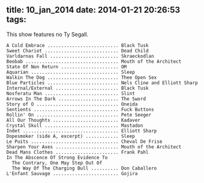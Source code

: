 title: 10_jan_2014
date: 2014-01-21 20:26:53
tags:
---
This show features no Ty Segall.

    A Cold Embrace .......................... Black Tusk
    Sweet Chariot ........................... Dead Child
    Varldarnas Fall ......................... Skraeckodlan
    Beobab .................................. Mouth of the Architect
    State Of Non Return ..................... OM
    Aquarian ................................ Sleep
    Walkin The Dog .......................... Thee Open Sex
    Blue Particles .......................... Nels Cline and Elliott Sharp
    Internal/External ....................... Black Tusk
    Nosferatu Man ........................... Slint
    Arrows In The Dark ...................... The Sword
    Story of O .............................. Oneida
    Sentients ............................... Fuck Buttons
    Rollin' On .............................. Pete Seeger
    All Our Thoughts ........................ Kadaver
    Crystal Skull ........................... Mastadon
    Indet ................................... Elliott Sharp
    Dopesmoker (side A, excerpt) ............ Sleep
    Le Puits ................................ Cheval De Frise
    Sharpen Your Axes ....................... Mouth of the Architect
    Dead Mans Clothes ....................... Frank Pahl
    In The Abscence Of Strong Evidence To
      The Contrary, One May Step Out Of
      The Way Of The Charging Bull .......... Don Caballero
    L'Enfant Sauvage ........................ Gojira
